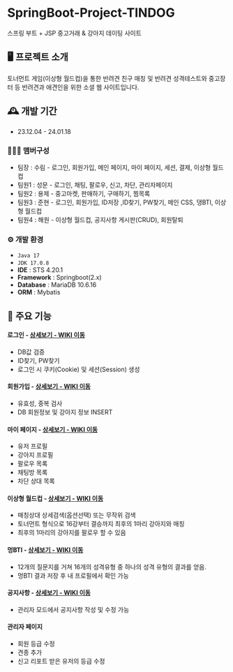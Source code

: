 
# SpringBoot-Project-TINDOG
스프링 부트 + JSP 중고거래 & 강아지 데이팅 사이트


## 🖥️ 프로젝트 소개
토너먼트 게임(이상형 월드컵)을 통한 반려견 친구 매칭 및 반려견 성격테스트와 중고장터 등 반려견과 애견인을 위한 소셜 웹 사이트입니다.
<br>

## 🕰️ 개발 기간
* 23.12.04 - 24.01.18

### 🧑‍🤝‍🧑 맴버구성
 - 팀장  : 수림 - 로그인, 회원가입, 메인 페이지, 마이 페이지, 세션, 결제, 이상형 월드컵
 - 팀원1 : 성문 - 로그인, 채팅, 팔로우, 신고, 차단, 관리자페이지
 - 팀원2 : 용제 - 중고마켓, 판매하기, 구매하기, 찜목록
 - 팀원3 : 준현 - 로그인, 회원가입, ID저장 ,ID찾기, PW찾기, 메인 CSS, 댕BTI, 이상형 월드컵
 - 팀원4 : 해원 - 이상형 월드컵, 공지사항 게시판(CRUD), 회원탈퇴

### ⚙️ 개발 환경
- `Java 17`
- `JDK 17.0.8`
- **IDE** : STS 4.20.1
- **Framework** : Springboot(2.x)
- **Database** : MariaDB 10.6.16
- **ORM** : Mybatis

## 📌 주요 기능
#### 로그인 - <a href="" >상세보기 - WIKI 이동</a>
- DB값 검증
- ID찾기, PW찾기
- 로그인 시 쿠키(Cookie) 및 세션(Session) 생성
  
#### 회원가입 - <a href="" >상세보기 - WIKI 이동</a>
- 유효성, 중복 검사
- DB 회원정보 및 강아지 정보 INSERT
  
#### 마이 페이지 - <a href="" >상세보기 - WIKI 이동</a>
- 유저 프로필
- 강아지 프로필
- 팔로우 목록
- 채팅방 목록
- 차단 상대 목록

#### 이상형 월드컵 - <a href="" >상세보기 - WIKI 이동</a>
- 매칭상대 상세검색(옵션선택) 또는 무작위 검색
- 토너먼트 형식으로 16강부터 결승까지 최후의 1마리 강아지와 매칭
- 최후의 1마리의 강아지를 팔로우 할 수 있음
  
####  멍BTI - <a href="" >상세보기 - WIKI 이동</a>
- 12개의 질문지를 거쳐 16개의 성격유형 중 하나의 성격 유형의 결과를 얻음. 
- 멍BTI 결과 저장 후 내 프로필에서 확인 가능

#### 공지사항 - <a href="" >상세보기 - WIKI 이동</a> 
- 관리자 모드에서 공지사항 작성 및 수정 가능

#### 관리자 페이지 
- 회원 등급 수정
- 견종 추가
- 신고 리포트 받은 유저의 등급 수정
